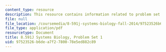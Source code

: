 ```yaml
---
content_type: resource
description: This resource contains information related to problem set 1.
file: null
file_location: /coursemedia/8-591j-systems-biology-fall-2014/97523526b6dea7f2780078e5ed882c89_MIT8_591JF14_ProblemSet1.pdf
file_type: application/pdf
resourcetype: Document
title: 8.591J Systems Biology, Problem Set 1
uid: 97523526-b6de-a7f2-7800-78e5ed882c89
---
```

